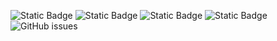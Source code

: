 ![Static Badge](https://img.shields.io/badge/blacklists-60-000000) ![Static Badge](https://img.shields.io/badge/blacklisted-2782167-cc0000) ![Static Badge](https://img.shields.io/badge/whitelisted-2242-00CC00) ![Static Badge](https://img.shields.io/badge/streaming_blacklist-28106-000000) ![GitHub issues](https://img.shields.io/github/issues/fabriziosalmi/blacklists)
